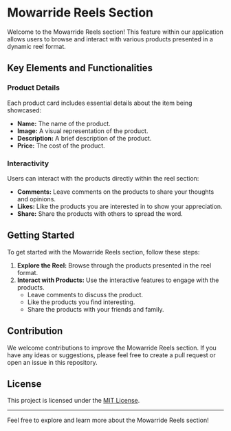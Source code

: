 # Mowarride Reels Section

Welcome to the Mowarride Reels section! This feature within our application allows users to browse and interact with various products presented in a dynamic reel format.

## Key Elements and Functionalities

### Product Details
Each product card includes essential details about the item being showcased:
- **Name:** The name of the product.
- **Image:** A visual representation of the product.
- **Description:** A brief description of the product.
- **Price:** The cost of the product.

### Interactivity
Users can interact with the products directly within the reel section:
- **Comments:** Leave comments on the products to share your thoughts and opinions.
- **Likes:** Like the products you are interested in to show your appreciation.
- **Share:** Share the products with others to spread the word.

## Getting Started

To get started with the Mowarride Reels section, follow these steps:

1. **Explore the Reel:** Browse through the products presented in the reel format.
2. **Interact with Products:** Use the interactive features to engage with the products.
   - Leave comments to discuss the product.
   - Like the products you find interesting.
   - Share the products with your friends and family.

## Contribution

We welcome contributions to improve the Mowarride Reels section. If you have any ideas or suggestions, please feel free to create a pull request or open an issue in this repository.

## License

This project is licensed under the [MIT License](LICENSE).

---

Feel free to explore and learn more about the Mowarride Reels section!
